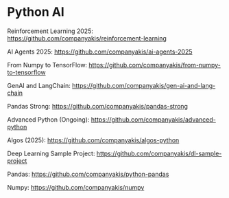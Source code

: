 # Python AI

Reinforcement Learning 2025:
https://github.com/companyakis/reinforcement-learning

AI Agents 2025:
https://github.com/companyakis/ai-agents-2025

From Numpy to TensorFlow:
https://github.com/companyakis/from-numpy-to-tensorflow

GenAI and LangChain:
https://github.com/companyakis/gen-ai-and-lang-chain

Pandas Strong:
https://github.com/companyakis/pandas-strong

Advanced Python (Ongoing):
https://github.com/companyakis/advanced-python

Algos (2025):
https://github.com/companyakis/algos-python

Deep Learning Sample Project:
https://github.com/companyakis/dl-sample-project

Pandas: 
https://github.com/companyakis/python-pandas

Numpy: 
https://github.com/companyakis/numpy


